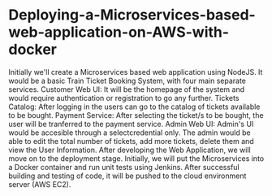 # Deploying-a-Microservices-based-web-application-on-AWS-with-docker
Initially we'll create a Microservices based web application using NodeJS. It would be a basic Train Ticket Booking System, with four main separate services. Customer Web UI: It will be the homepage of the system and would require authentication or registration to go any further. Tickets Catalog: After logging in the users can go to the catalog of tickets available to be bought. Payment Service: After selecting the ticket/s to be bought, the user will be tranferred to the payment service. Admin Web UI: Admin's UI would be accesible through a selectcredential only. The admin would be able to edit the total number of tickets, add more tickets, delete them and view the User Information. After developing the Web Application, we will move on to the deployment stage. Initially, we will put the Microservices into a Docker container and run unit tests using Jenkins. After successful building and testing of code, it will be pushed to the cloud environment server (AWS EC2).
